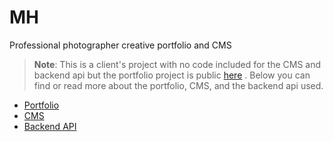 # MH
Professional photographer creative portfolio and CMS 

> **Note**: This is a client's project with no code included for the CMS and backend api but the portfolio project is public [here](https://github.com/Osama-NA/Creative-Photography-portfolio) . Below you can find or read more about the portfolio, CMS, and the backend api used.

- [Portfolio](https://github.com/Osama-NA/MH/tree/main/portfolio)
- [CMS](https://github.com/Osama-NA/MH/tree/main/cms)
- [Backend API](https://github.com/Osama-NA/MH/tree/main/backend)
